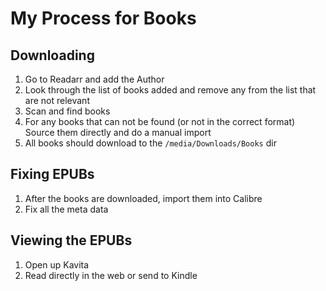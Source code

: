 # My Process for Books

## Downloading

1. Go to Readarr and add the Author
2. Look through the list of books added and remove any from the list that are not relevant
3. Scan and find books
4. For any books that can not be found (or not in the correct format) Source them directly and do a manual import
5. All books should download to the `/media/Downloads/Books` dir

## Fixing EPUBs

1. After the books are downloaded, import them into Calibre
2. Fix all the meta data

## Viewing the EPUBs

1. Open up Kavita
2. Read directly in the web or send to Kindle